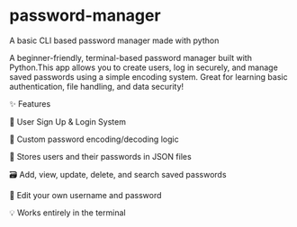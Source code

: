 # password-manager
A basic CLI based password manager made with python

A beginner-friendly, terminal-based password manager built with Python.This app allows you to create users, log in securely, and manage saved passwords using a simple encoding system. Great for learning basic authentication, file handling, and data security!

✨ Features

🔑 User Sign Up & Login System

🧠 Custom password encoding/decoding logic

📁 Stores users and their passwords in JSON files

🗃️ Add, view, update, delete, and search saved passwords

👤 Edit your own username and password

💡 Works entirely in the terminal


